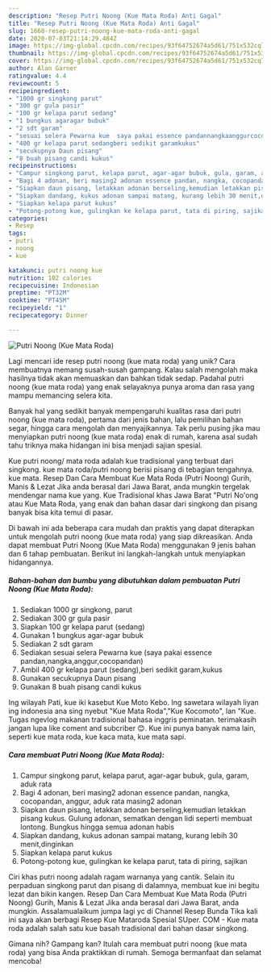 ```yaml
---
description: "Resep Putri Noong (Kue Mata Roda) Anti Gagal"
title: "Resep Putri Noong (Kue Mata Roda) Anti Gagal"
slug: 1660-resep-putri-noong-kue-mata-roda-anti-gagal
date: 2020-07-03T21:14:29.484Z
image: https://img-global.cpcdn.com/recipes/93f64752674a5d61/751x532cq70/putri-noong-kue-mata-roda-foto-resep-utama.jpg
thumbnail: https://img-global.cpcdn.com/recipes/93f64752674a5d61/751x532cq70/putri-noong-kue-mata-roda-foto-resep-utama.jpg
cover: https://img-global.cpcdn.com/recipes/93f64752674a5d61/751x532cq70/putri-noong-kue-mata-roda-foto-resep-utama.jpg
author: Alan Garner
ratingvalue: 4.4
reviewcount: 5
recipeingredient:
- "1000 gr singkong parut"
- "300 gr gula pasir"
- "100 gr kelapa parut sedang"
- "1 bungkus agaragar bubuk"
- "2 sdt garam"
- "sesuai selera Pewarna kue  saya pakai essence pandannangkaanggurcocopandan"
- "400 gr kelapa parut sedangberi sedikit garamkukus"
- "secukupnya Daun pisang"
- "8 buah pisang candi kukus"
recipeinstructions:
- "Campur singkong parut, kelapa parut, agar-agar bubuk, gula, garam, aduk rata"
- "Bagi 4 adonan, beri masing2 adonan essence pandan, nangka, cocopandan, anggur, aduk rata masing2 adonan"
- "Siapkan daun pisang, letakkan adonan berseling,kemudian letakkan pisang kukus. Gulung adonan, sematkan dengan lidi seperti membuat lontong. Bungkus hingga semua adonan habis"
- "Siapkan dandang, kukus adonan sampai matang, kurang lebih 30 menit,dinginkan"
- "Siapkan kelapa parut kukus"
- "Potong-potong kue, gulingkan ke kelapa parut, tata di piring, sajikan"
categories:
- Resep
tags:
- putri
- noong
- kue

katakunci: putri noong kue 
nutrition: 102 calories
recipecuisine: Indonesian
preptime: "PT32M"
cooktime: "PT45M"
recipeyield: "1"
recipecategory: Dinner

---
```



![Putri Noong (Kue Mata Roda)](https://img-global.cpcdn.com/recipes/93f64752674a5d61/751x532cq70/putri-noong-kue-mata-roda-foto-resep-utama.jpg)

Lagi mencari ide resep putri noong (kue mata roda) yang unik? Cara membuatnya memang susah-susah gampang. Kalau salah mengolah maka hasilnya tidak akan memuaskan dan bahkan tidak sedap. Padahal putri noong (kue mata roda) yang enak selayaknya punya aroma dan rasa yang mampu memancing selera kita.

Banyak hal yang sedikit banyak mempengaruhi kualitas rasa dari putri noong (kue mata roda), pertama dari jenis bahan, lalu pemilihan bahan segar, hingga cara mengolah dan menyajikannya. Tak perlu pusing jika mau menyiapkan putri noong (kue mata roda) enak di rumah, karena asal sudah tahu triknya maka hidangan ini bisa menjadi sajian spesial.

Kue putri noong/ mata roda adalah kue tradisional yang terbuat dari singkong. kue mata roda/putri noong berisi pisang di tebagian tengahnya. kue mata. Resep Dan Cara Membuat Kue Mata Roda (Putri Noong) Gurih, Manis &amp; Lezat Jika anda berasal dari Jawa Barat, anda mungkin tergelak mendengar nama kue yang. Kue Tradisional khas Jawa Barat &#34;Putri No&#39;ong atau Kue Mata Roda, yang enak dan bahan dasar dari singkong dan pisang banyak bisa kita temui di pasar.


Di bawah ini ada beberapa cara mudah dan praktis yang dapat diterapkan untuk mengolah putri noong (kue mata roda) yang siap dikreasikan. Anda dapat membuat Putri Noong (Kue Mata Roda) menggunakan 9 jenis bahan dan 6 tahap pembuatan. Berikut ini langkah-langkah untuk menyiapkan hidangannya.

<!--inarticleads1-->

##### Bahan-bahan dan bumbu yang dibutuhkan dalam pembuatan Putri Noong (Kue Mata Roda):

1. Sediakan 1000 gr singkong, parut
1. Sediakan 300 gr gula pasir
1. Siapkan 100 gr kelapa parut (sedang)
1. Gunakan 1 bungkus agar-agar bubuk
1. Sediakan 2 sdt garam
1. Sediakan sesuai selera Pewarna kue  (saya pakai essence pandan,nangka,anggur,cocopandan)
1. Ambil 400 gr kelapa parut (sedang),beri sedikit garam,kukus
1. Gunakan secukupnya Daun pisang
1. Gunakan 8 buah pisang candi kukus


Ing wilayah Pati, kue iki kasebut Kue Moto Kebo. Ing sawetara wilayah liyan ing indonesia ana sing nyebut &#34;Kue Mata Roda&#34;,&#34;Kue Kocomoto&#34;, lan &#34;Kue. Tugas ngevlog makanan tradisional bahasa inggris peminatan. terimakasih jangan lupa like coment and subcriber 😊. Kue ini punya banyak nama lain, seperti kue mata roda, kue kaca mata, kue mata sapi. 

<!--inarticleads2-->

##### Cara membuat Putri Noong (Kue Mata Roda):

1. Campur singkong parut, kelapa parut, agar-agar bubuk, gula, garam, aduk rata
1. Bagi 4 adonan, beri masing2 adonan essence pandan, nangka, cocopandan, anggur, aduk rata masing2 adonan
1. Siapkan daun pisang, letakkan adonan berseling,kemudian letakkan pisang kukus. Gulung adonan, sematkan dengan lidi seperti membuat lontong. Bungkus hingga semua adonan habis
1. Siapkan dandang, kukus adonan sampai matang, kurang lebih 30 menit,dinginkan
1. Siapkan kelapa parut kukus
1. Potong-potong kue, gulingkan ke kelapa parut, tata di piring, sajikan


Ciri khas putri noong adalah ragam warnanya yang cantik. Selain itu perpaduan singkong parut dan pisang di dalamnya, membuat kue ini begitu lezat dan bikin kangen. Resep Dan Cara Membuat Kue Mata Roda (Putri Noong) Gurih, Manis &amp; Lezat Jika anda berasal dari Jawa Barat, anda mungkin. Assalamualaikum jumpa lagi yc di Channel Resep Bunda Tika kali ini saya akan berbagi Resep Kue Mataroda Spesial SUper. COM - Kue mata roda adalah salah satu kue basah tradisional dari bahan dasar singkong. 

Gimana nih? Gampang kan? Itulah cara membuat putri noong (kue mata roda) yang bisa Anda praktikkan di rumah. Semoga bermanfaat dan selamat mencoba!
